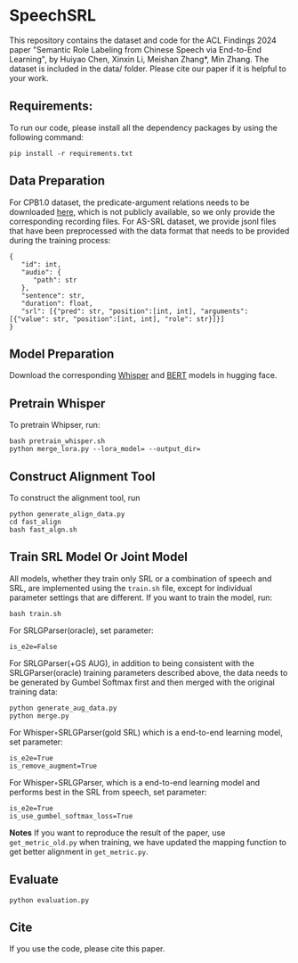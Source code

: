 # SpeechSRL
This repository contains the dataset and code for the ACL Findings 2024 paper "Semantic Role Labeling from Chinese Speech via End-to-End Learning", by Huiyao Chen, Xinxin Li, Meishan Zhang*, Min Zhang.
The dataset is included in the data/ folder.
Please cite our paper if it is helpful to your work.

## Requirements:
To run our code, please install all the dependency packages by using the following command:

```
pip install -r requirements.txt
```

## Data Preparation
For CPB1.0 dataset, the predicate-argument relations needs to be downloaded [here](https://catalog.ldc.upenn.edu/LDC2005T23), which is not publicly available, so we only provide the corresponding recording files. 
For AS-SRL dataset, we provide jsonl files that have been preprocessed with the data format that needs to be provided during the training process:
```
{
   "id": int,
   "audio": {
      "path": str
   },
   "sentence": str,
   "duration": float,
   "srl": [{"pred": str, "position":[int, int], "arguments": [{"value": str, "position":[int, int], "role": str}]}]
}
```

## Model Preparation
Download the corresponding [Whisper](https://huggingface.co/openai/whisper-large-v2) and [BERT](https://huggingface.co/google-bert/bert-base-chinese) models in hugging face.

## Pretrain Whisper
To pretrain Whipser, run:
```
bash pretrain_whisper.sh
python merge_lora.py --lora_model= --output_dir=
```

## Construct Alignment Tool
To construct the alignment tool, run
```
python generate_align_data.py
cd fast_align
bash fast_algn.sh
```

## Train SRL Model Or Joint Model
All models, whether they train only SRL or a combination of speech and SRL, are implemented using the `train.sh` file, except for individual parameter settings that are different. If you want to train the model, run:
```
bash train.sh
```

For SRLGParser(oracle), set parameter:
```
is_e2e=False
```

For SRLGParser(+GS AUG), in addition to being consistent with the SRLGParser(oracle) training parameters described above, the data needs to be generated by Gumbel Softmax first and then merged with the original training data:
```
python generate_aug_data.py
python merge.py
```

For Whisper◦SRLGParser(gold SRL) which is a end-to-end learning model, set parameter:
```
is_e2e=True
is_remove_augment=True
```

For Whisper◦SRLGParser, which is a end-to-end learning model and performs best in the SRL from speech, set parameter:
```
is_e2e=True
is_use_gumbel_softmax_loss=True
```
**Notes** If you want to reproduce the result of the paper, use `get_metric_old.py` when training, we have updated the mapping function to get better alignment in `get_metric.py`.

## Evaluate
```
python evaluation.py
```

## Cite
If you use the code, please cite this paper.

